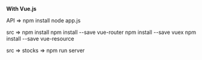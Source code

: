 <b>With Vue.js</b>

API => 
  npm install 
	node app.js

src => 
  npm install
	npm install --save vue-router
	npm install --save vuex
	npm install --save vue-resource

src => stocks => npm run server
